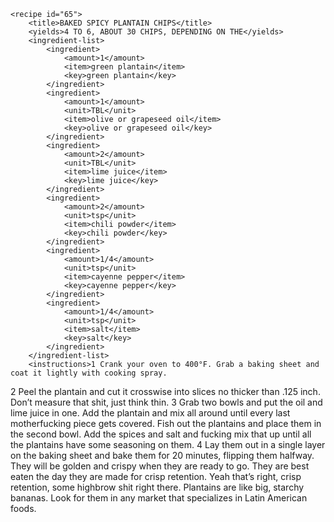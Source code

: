 <?xml version="1.0" encoding="UTF-8"?>
<!DOCTYPE gourmetDoc>
<gourmetDoc>

	<recipe id="65">
		<title>BAKED SPICY PLANTAIN CHIPS</title>
		<yields>4 TO 6, ABOUT 30 CHIPS, DEPENDING ON THE</yields>
		<ingredient-list>
			<ingredient>
				<amount>1</amount>
				<item>green plantain</item>
				<key>green plantain</key>
			</ingredient>
			<ingredient>
				<amount>1</amount>
				<unit>TBL</unit>
				<item>olive or grapeseed oil</item>
				<key>olive or grapeseed oil</key>
			</ingredient>
			<ingredient>
				<amount>2</amount>
				<unit>TBL</unit>
				<item>lime juice</item>
				<key>lime juice</key>
			</ingredient>
			<ingredient>
				<amount>2</amount>
				<unit>tsp</unit>
				<item>chili powder</item>
				<key>chili powder</key>
			</ingredient>
			<ingredient>
				<amount>1/4</amount>
				<unit>tsp</unit>
				<item>cayenne pepper</item>
				<key>cayenne pepper</key>
			</ingredient>
			<ingredient>
				<amount>1/4</amount>
				<unit>tsp</unit>
				<item>salt</item>
				<key>salt</key>
			</ingredient>
		</ingredient-list>
		<instructions>1 Crank your oven to 400°F. Grab a baking sheet and coat it lightly with cooking spray.
2 Peel the plantain and cut it crosswise into slices no thicker than .125 inch. Don’t measure
that shit, just think thin.
3 Grab two bowls and put the oil and lime juice in one. Add the plantain and mix all around
until every last motherfucking piece gets covered. Fish out the plantains and place them in the
second bowl. Add the spices and salt and fucking mix that up until all the plantains have some
seasoning on them.
4 Lay them out in a single layer on the baking sheet and bake them for 20 minutes, flipping
them halfway. They will be golden and crispy when they are ready to go. They are best eaten the
day they are made for crisp retention. Yeah that’s right, crisp retention, some highbrow shit right
there.</instructions>
		<modifications>Plantains are like big, starchy bananas. Look for them in any market that specializes in Latin American foods.</modifications>
	</recipe>
	
</gourmetDoc>